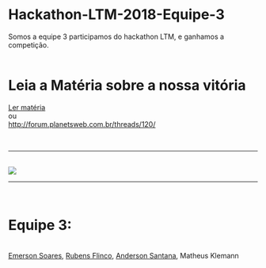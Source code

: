 # Hackathon-LTM-2018-Equipe-3

Somos a equipe 3 participamos do hackathon LTM, e ganhamos a competição.
<br/><br/>

# Leia a Matéria sobre a nossa vitória
<a href="http://forum.planetsweb.com.br/threads/120/">Ler matéria</a>
<br>ou<br>
<a href="http://forum.planetsweb.com.br/threads/120/">http://forum.planetsweb.com.br/threads/120/</a>

<br/>
<hr>
<br/>
<img src="https://i.imgur.com/aiU2689.jpg">
<br/>
<hr>
<br/>

# Equipe 3:
<br/>
<a href="https://github.com/emersonsoares">Emerson Soares</a>, <a href="https://github.com/JotinhaBR">Rubens Flinco</a>, <a href="https://github.com/JotinhaBR">Anderson Santana</a>, Matheus Klemann
